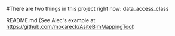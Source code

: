 #There are two things in  this project right now:
 data_access_class
 
README.md  (See Alec's example at https://github.com/moxareck/AsiteBimMappingTool)

